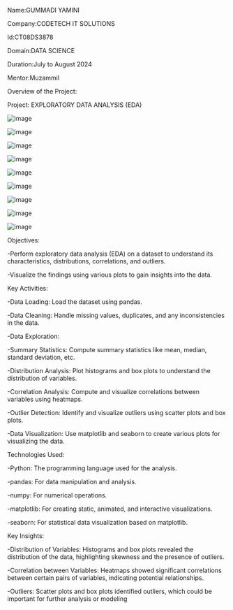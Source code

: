 Name:GUMMADI YAMINI

Company:CODETECH IT SOLUTIONS

Id:CT08DS3878

Domain:DATA SCIENCE

Duration:July to August 2024

Mentor:Muzammil

Overview of the Project:

Project: EXPLORATORY DATA ANALYSIS (EDA)

![image](https://github.com/user-attachments/assets/c79ec999-2342-4bb7-8517-391d0098d62d)

![image](https://github.com/user-attachments/assets/0ae046c6-5f8b-4dee-9b4e-1f392c765b24)

![image](https://github.com/user-attachments/assets/760e79ba-127b-42a8-848f-6f3e690d896e)

![image](https://github.com/user-attachments/assets/df9d555e-6041-413e-bb02-7e4e0a9453c6)

![image](https://github.com/user-attachments/assets/5e070599-b5a5-4ea3-976a-b4d61e1bd377)

![image](https://github.com/user-attachments/assets/f2f3d4ae-8b8f-4011-a736-716c6cdf2df1)

![image](https://github.com/user-attachments/assets/031262e5-9e50-415d-976d-6b30ddd524d5)

![image](https://github.com/user-attachments/assets/beb41628-4a5f-43e3-b349-d02c5bcf6dc1)

![image](https://github.com/user-attachments/assets/588e72da-43e3-4b9d-98cb-f22ee23e570d)


Objectives:

-Perform exploratory data analysis (EDA) on a dataset to understand its characteristics, distributions, correlations, and outliers.

-Visualize the findings using various plots to gain insights into the data.

Key Activities:

-Data Loading: Load the dataset using pandas.

-Data Cleaning: Handle missing values, duplicates, and any inconsistencies in the data.

-Data Exploration:

-Summary Statistics: Compute summary statistics like mean, median, standard deviation, etc.

-Distribution Analysis: Plot histograms and box plots to understand the distribution of variables.

-Correlation Analysis: Compute and visualize correlations between variables using heatmaps.

-Outlier Detection: Identify and visualize outliers using scatter plots and box plots.

-Data Visualization: Use matplotlib and seaborn to create various plots for visualizing the data.

Technologies Used:

-Python: The programming language used for the analysis.

-pandas: For data manipulation and analysis.

-numpy: For numerical operations.

-matplotlib: For creating static, animated, and interactive visualizations.

-seaborn: For statistical data visualization based on matplotlib.

Key Insights:

-Distribution of Variables: Histograms and box plots revealed the distribution of the data, highlighting skewness and the presence of outliers.

-Correlation between Variables: Heatmaps showed significant correlations between certain pairs of variables, indicating potential relationships.

-Outliers: Scatter plots and box plots identified outliers, which could be important for further analysis or modeling













